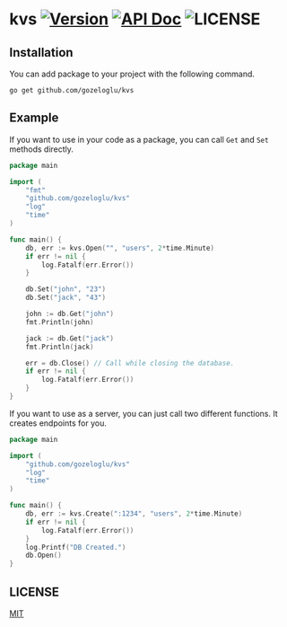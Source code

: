 # kvs [![Version](https://img.shields.io/badge/Version-v0.2.3-yellowgreen)](https://github.com/gozeloglu/kvs/releases/tag/v0.2.3)  [![API Doc](https://img.shields.io/badge/-API%20Doc-orange)](https://github.com/gozeloglu/kvs/wiki/API-Documentation)  ![LICENSE](https://img.shields.io/badge/license-MIT-green) 


## Installation

You can add package to your project with the following command.

```shell
go get github.com/gozeloglu/kvs
```

## Example

If you want to use in your code as a package, you can call `Get` and `Set` methods directly.

```go
package main

import (
	"fmt"
	"github.com/gozeloglu/kvs"
	"log"
	"time"
)

func main() {
	db, err := kvs.Open("", "users", 2*time.Minute)
	if err != nil {
		log.Fatalf(err.Error())
	}

	db.Set("john", "23")
	db.Set("jack", "43")

	john := db.Get("john")
	fmt.Println(john)

	jack := db.Get("jack")
	fmt.Println(jack)

	err = db.Close() // Call while closing the database.
	if err != nil {
		log.Fatalf(err.Error())
	}
}

```

If you want to use as a server, you can just call two different functions. It creates endpoints for you.

```go
package main

import (
	"github.com/gozeloglu/kvs"
	"log"
	"time"
)

func main() {
	db, err := kvs.Create(":1234", "users", 2*time.Minute)
	if err != nil {
		log.Fatalf(err.Error())
	}
	log.Printf("DB Created.")
	db.Open()
}

```

## LICENSE

[MIT](https://github.com/gozeloglu/kvs/blob/main/LICENSE)
